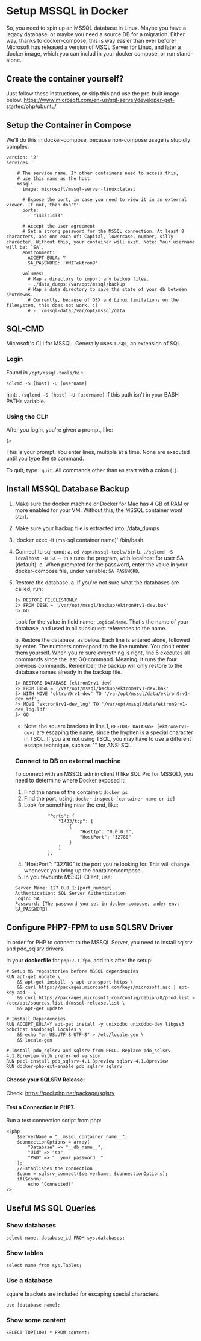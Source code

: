 # Setup MSSQL in Docker

So, you need to spin up an MSSQL database in Linux. Maybe you have a legacy database, or maybe you need a source DB for a migration. Either way, thanks to docker-compose, this is way easier than ever before! Microsoft has released a version of MSQL Server for Linux, and later a docker image, which you can includ in your docker compose, or run stand-alone.


## Create the container yourself?
Just follow these instructions, or skip this and use the pre-built image below. https://www.microsoft.com/en-us/sql-server/developer-get-started/php/ubuntu/


## Setup the Container in Compose
We'll do this in docker-compose, because non-compose usage is stupidly complex.

```
version: '2'
services:

    # The service name. If other containers need to access this,
    # use this name as the host.
    mssql:
      image: microsoft/mssql-server-linux:latest

      # Expose the port, in case you need to view it in an external viewer. If not, than don't!
      ports:
        - "1433:1433"

      # Accept the user agreement
      # Set a strong password for the MSSQL connection. At least 8 characters, and one each of: Capital, lowercase, number, silly character. Without this, your container will exit. Note: Your username will be: `SA`.
      environment:
        ACCEPT_EULA: Y
        SA_PASSWORD: '#MITektron9'

      volumes:
        # Map a directory to import any backup files.
        - ./data_dumps:/var/opt/mssql/backup
        # Map a data directory to save the state of your db between shutdowns.
        # Currently, because of OSX and Linux limitations on the filesystem, this does not work. :(
        # - ./mssql-data:/var/opt/mssql/data
```


## SQL-CMD
Microsoft's CLI for MSSQL. Generally uses `T-SQL`, an extension of SQL.

### Login
Found in `/opt/mssql-tools/bin`.
```
sqlcmd -S [host] -U [username]
```
hint: `./sqlcmd -S [host] -U [username]`
if this path isn't in your BASH PATHs variable.


### Using the CLI:
After you login, you're given a prompt, like:

```
1>
```
This is your prompt. You enter lines, multiple at a time. None are executed until you type the `GO` command.

To quit, type `:quit`. All commands other than `GO` start with a colon (`:`).


## Install MSSQL Database Backup
1. Make sure the docker machine or Docker for Mac has 4 GB of RAM or more
   enabled for your VM. Without this, the MSSQL container wont start.
2. Make sure your backup file is extracted into ./data_dumps
3. 'docker exec -it (ms-sql container name)' /bin/bash.
4. Connect to sql-cmd:
    a. `cd /opt/mssql-tools/bin`
    b. `./sqlcmd -S localhost -U SA` -- this runs the program, with localhost for user SA (default).
    c. When prompted for the password, enter the value in your docker-compose file, under variable: `SA_PASSWORD`.
5. Restore the database.
    a. If you're not sure what the databases are called, run:
    ```
    1> RESTORE FILELISTONLY
    2> FROM DISK = '/var/opt/mssql/backup/ektron9rv1-dev.bak'
    3> GO
    ```
    Look for the value in field name: `LogicalName`. That's the name of your
    database, and used in all subsiquent references to the name.

    b. Restore the database, as below. Each line is entered alone, followed by enter. The numbers correspond to the line number. You don't enter them yourself. When you're sure everything is right, line 5 executes all commands since the last GO command. Meaning, It runs the four previous commands.
    Remember, the backup will only restore to the database names already in the backup file.
    ```
    1> RESTORE DATABASE [ektron9rv1-dev]
    2> FROM DISK = '/var/opt/mssql/backup/ektron9rv1-dev.bak'
    3> WITH MOVE 'ektron9rv1-dev' TO '/var/opt/mssql/data/ektron9rv1-dev.mdf',
    4> MOVE 'ektron9rv1-dev_log' TO '/var/opt/mssql/data/ektron9rv1-dev_log.ldf'
    5> GO
    ```
    - Note: the square brackets in line 1, `RESTORE DATABASE [ektron9rv1-dev]` are escaping the name, since the hyphen is a special character in TSQL. If you are not using TSQL, you may have to use a different escape technique, such as "" for ANSI SQL.



    ### Connect to DB on external machine
    To connect with an MSSQL admin client (I like SQL Pro for MSSQL), you need to determine where Docker exposed it:
    1. Find the name of the container: `docker ps`
    2. Find the port, using: `docker inspect [container name or id]`
    3. Look for something near the end, like:
    ```
                "Ports": {
                    "1433/tcp": [
                        {
                            "HostIp": "0.0.0.0",
                            "HostPort": "32780"
                        }
                    ]
                },
    ```
    4. "HostPort": "32780" is the port you're looking for. This will change whenever you bring up the container/compose.
    5. In you favourite MSSQL Client, use:
    ```
    Server Name: 127.0.0.1:[port_number]
    Authentication: SQL Server Authentication
    Login: SA
    Password: [The password you set in docker-compose, under env: SA_PASSWORD]
    ```

## Configure PHP7-FPM to use SQLSRV Driver
In order for PHP to connect to the MSSQL Server, you need to install sqlsrv and pdo_sqlsrv drivers.

In your **dockerfile** for `php:7.1-fpm`, add this after the setup:

```
# Setup MS repositories before MSSQL dependencies
RUN apt-get update \
    && apt-get install -y apt-transport-https \
    && curl https://packages.microsoft.com/keys/microsoft.asc | apt-key add - \
    && curl https://packages.microsoft.com/config/debian/8/prod.list > /etc/apt/sources.list.d/mssql-release.list \
    && apt-get update

# Install Dependencies
RUN ACCEPT_EULA=Y apt-get install -y unixodbc unixodbc-dev libgss3 odbcinst msodbcsql locales \
    && echo "en_US.UTF-8 UTF-8" > /etc/locale.gen \
    && locale-gen

# Install pdo_sqlsrv and sqlsrv from PECL. Replace pdo_sqlsrv-4.1.8preview with preferred version.
RUN pecl install pdo_sqlsrv-4.1.8preview sqlsrv-4.1.8preview
RUN docker-php-ext-enable pdo_sqlsrv sqlsrv
```

#### Choose your SQLSRV Release:
Check: https://pecl.php.net/package/sqlsrv

#### Test a Connection in PHP7.
Run a test connection script from php:
```
<?php
    $serverName = "__mssql_container_name__";
    $connectionOptions = array(
        "Database" => "__db_name__",
        "Uid" => "sa",
        "PWD" => "__your_password__"
    );
    //Establishes the connection
    $conn = sqlsrv_connect($serverName, $connectionOptions);
    if($conn)
        echo "Connected!"
?>
```


## Useful MS SQL Queries

### Show databases
```
select name, database_id FROM sys.databases;
```

### Show tables
```
select name from sys.Tables;
```

### Use a database
square brackets are included for escaping special characters.
```
use [database-name];
```

### Show some content
```
SELECT TOP(100) * FROM content;
```
